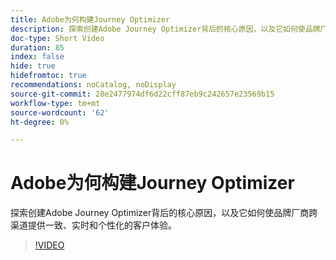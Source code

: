 ```yaml
---
title: Adobe为何构建Journey Optimizer
description: 探索创建Adobe Journey Optimizer背后的核心原因，以及它如何使品牌厂商跨渠道提供一致、实时和个性化的客户体验。
doc-type: Short Video
duration: 85
index: false
hide: true
hidefromtoc: true
recommendations: noCatalog, noDisplay
source-git-commit: 28e2477974df6d22cff87eb9c242657e23569b15
workflow-type: tm+mt
source-wordcount: '62'
ht-degree: 0%

---
```



# Adobe为何构建Journey Optimizer

探索创建Adobe Journey Optimizer背后的核心原因，以及它如何使品牌厂商跨渠道提供一致、实时和个性化的客户体验。

<!-- 62_S520_3442520_84_why-adobe-built-journey-optimizer -->
>[!VIDEO](https://video.tv.adobe.com/v/3460507/?learn=on&enablevpops=true&captions=chi_hans)
